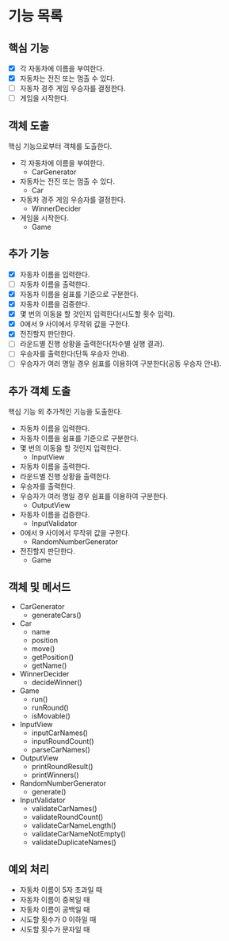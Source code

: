 # 기능 목록
## 핵심 기능
- [x] 각 자동차에 이름을 부여한다.
- [x] 자동차는 전진 또는 멈출 수 있다.
- [ ] 자동차 경주 게임 우승자를 결정한다.
- [ ] 게임을 시작한다.

## 객체 도출
핵심 기능으로부터 객체를 도출한다.
- 각 자동차에 이름을 부여한다.
  - CarGenerator
- 자동차는 전진 또는 멈출 수 있다.
  - Car
- 자동차 경주 게임 우승자를 결정한다.
  - WinnerDecider
- 게임을 시작한다.
  - Game

## 추가 기능
- [x] 자동차 이름을 입력한다.
- [ ] 자동차 이름을 출력한다.
- [x] 자동차 이름을 쉼표를 기준으로 구분한다.
- [x] 자동차 이름을 검증한다.
- [x] 몇 번의 이동을 할 것인지 입력한다(시도할 횟수 입력).
- [x] 0에서 9 사이에서 무작위 값을 구한다.
- [x] 전진할지 판단한다.
- [ ] 라운드별 진행 상황을 출력한다(차수별 실행 결과).
- [ ] 우승자를 출력한다(단독 우승자 안내).
- [ ] 우승자가 여러 명일 경우 쉼표를 이용하여 구분한다(공동 우승자 안내).

## 추가 객체 도출
핵심 기능 외 추가적인 기능을 도출한다.
- 자동차 이름을 입력한다.
- 자동차 이름을 쉼표를 기준으로 구분한다.
- 몇 번의 이동을 할 것인지 입력한다.
  - InputView
- 자동차 이름을 출력한다.
- 라운드별 진행 상황을 출력한다.
- 우승자를 출력한다.
- 우승자가 여러 명일 경우 쉼표를 이용하여 구분한다.
  - OutputView
- 자동차 이름을 검증한다.
  - InputValidator
- 0에서 9 사이에서 무작위 값을 구한다.
  - RandomNumberGenerator
- 전진할지 판단한다.
  - Game

## 객체 및 메서드
- CarGenerator
  - generateCars()
- Car
  - name
  - position
  - move()
  - getPosition()
  - getName()
- WinnerDecider
  - decideWinner()
- Game
  - run()
  - runRound()
  - isMovable()
- InputView
  - inputCarNames()
  - inputRoundCount()
  - parseCarNames()
- OutputView
  - printRoundResult()
  - printWinners()
- RandomNumberGenerator
  - generate()
- InputValidator
  - validateCarNames()
  - validateRoundCount()
  - validateCarNameLength()
  - validateCarNameNotEmpty()
  - validateDuplicateNames()

## 예외 처리
- 자동차 이름이 5자 초과일 때
- 자동차 이름이 중복일 때
- 자동차 이름이 공백일 때
- 시도할 횟수가 0 이하일 때
- 시도할 횟수가 문자일 때